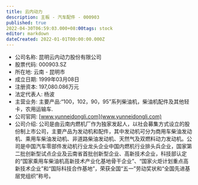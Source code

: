 ```yaml
---
title: 云内动力
description: 主板 - 汽车配件 - 000903
published: true
2022-04-30T06:59:03.000+08:00tags: stock
editor: markdown
dateCreated: 2022-01-01T00:00:00.000Z
---
```


- 公司名称: 昆明云内动力股份有限公司
- 股票代码: 000903.SZ
- 所在地: 云南 - 昆明市
- 成立日期: 1999年03月08日
- 注册资本: 197,080.086万元
- 法定代表人: 杨波
- 主营业务: 主要产品:“100，102，90，95”系列柴油机，柴油机配件及其他轻卡，农用运输车.
- 公司官网: [www.yunneidongli.com](www.yunneidongli.com)
- 公司介绍: 公司是由云南内燃机厂作为独家发起人，以社会募集方式设立的股份制上市公司，主要产品为发动机和配件，其中发动机可分为商用车柴油发动机、乘用车柴油发动机、非道路柴油发动机、天然气及双燃料动力发动机。公司是中国汽车零部件发动机行业龙头企业中国内燃机行业排头兵企业，国家第二批创新型试点企业及云南省首批创新型企业、高新技术企业，科技部认定的“国家乘用车柴油机高新技术产业化基地骨干企业”、“国家火炬计划重点高新技术企业”和“国际科技合作基地”，荣获全国“五一”劳动奖状和“全国先进基层党组织”称号。


